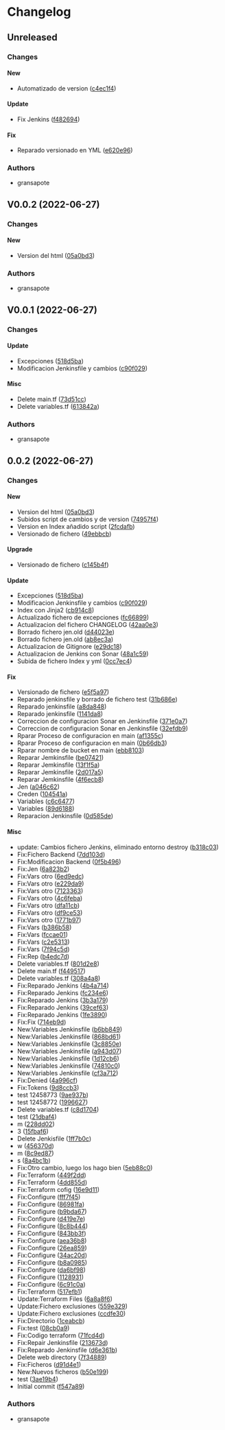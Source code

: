 # Changelog

## Unreleased

### Changes

#### New

* Automatizado de version ([c4ec1f4](https://github.com/gransapote/lab/commit/c4ec1f4))

#### Update

* Fix Jenkins ([f482694](https://github.com/gransapote/lab/commit/f482694))

#### Fix

* Reparado versionado en YML ([e620e96](https://github.com/gransapote/lab/commit/e620e96))

### Authors

* gransapote

## V0.0.2 (2022-06-27)

### Changes

#### New

* Version del html ([05a0bd3](https://github.com/gransapote/lab/commit/05a0bd3))

### Authors

* gransapote

## V0.0.1 (2022-06-27)

### Changes

#### Update

* Excepciones ([518d5ba](https://github.com/gransapote/lab/commit/518d5ba))
* Modificacion Jenkinsfile y cambios ([c90f029](https://github.com/gransapote/lab/commit/c90f029))

#### Misc

* Delete main.tf ([73d51cc](https://github.com/gransapote/lab/commit/73d51cc))
* Delete variables.tf ([613842a](https://github.com/gransapote/lab/commit/613842a))

### Authors

* gransapote

## 0.0.2 (2022-06-27)

### Changes

#### New

* Version del html ([05a0bd3](https://github.com/gransapote/lab/commit/05a0bd3))
* Subidos script de cambios y de version ([74957f4](https://github.com/gransapote/lab/commit/74957f4))
* Version en Index añadido script ([2fcdafb](https://github.com/gransapote/lab/commit/2fcdafb))
* Versionado de fichero ([49ebbcb](https://github.com/gransapote/lab/commit/49ebbcb))

#### Upgrade

* Versionado de fichero ([c145b4f](https://github.com/gransapote/lab/commit/c145b4f))

#### Update

* Excepciones ([518d5ba](https://github.com/gransapote/lab/commit/518d5ba))
* Modificacion Jenkinsfile y cambios ([c90f029](https://github.com/gransapote/lab/commit/c90f029))
* Index con Jinja2 ([cb914c8](https://github.com/gransapote/lab/commit/cb914c8))
* Actualizado fichero de excepciones ([fc66899](https://github.com/gransapote/lab/commit/fc66899))
* Actualizacion del fichero CHANGELOG ([42aa0e3](https://github.com/gransapote/lab/commit/42aa0e3))
* Borrado fichero jen.old ([d44023e](https://github.com/gransapote/lab/commit/d44023e))
* Borrado fichero jen.old ([ab8ec3a](https://github.com/gransapote/lab/commit/ab8ec3a))
* Actualizacion de Gitignore ([e29dc18](https://github.com/gransapote/lab/commit/e29dc18))
* Actualizacion de Jenkins con Sonar ([48a1c59](https://github.com/gransapote/lab/commit/48a1c59))
* Subida de fichero Index y yml ([0cc7ec4](https://github.com/gransapote/lab/commit/0cc7ec4))

#### Fix

* Versionado de fichero ([e5f5a97](https://github.com/gransapote/lab/commit/e5f5a97))
* Reparado jenkinsfile y borrado de fichero test ([31b686e](https://github.com/gransapote/lab/commit/31b686e))
* Reparado jenkinsfile ([a8da848](https://github.com/gransapote/lab/commit/a8da848))
* Reparado jenkinsfile ([1141da8](https://github.com/gransapote/lab/commit/1141da8))
* Correccion de configuracion Sonar en Jenkinsfile ([371e0a7](https://github.com/gransapote/lab/commit/371e0a7))
* Correccion de configuracion Sonar en Jenkinsfile ([32efdb9](https://github.com/gransapote/lab/commit/32efdb9))
* Rparar Proceso de configuracion en main ([af1355c](https://github.com/gransapote/lab/commit/af1355c))
* Rparar Proceso de configuracion en main ([0b66db3](https://github.com/gransapote/lab/commit/0b66db3))
* Rparar nombre de bucket en main ([ebb8103](https://github.com/gransapote/lab/commit/ebb8103))
* Reparar Jemkinsfile ([be07421](https://github.com/gransapote/lab/commit/be07421))
* Reparar Jemkinsfile ([13f1f5a](https://github.com/gransapote/lab/commit/13f1f5a))
* Reparar Jemkinsfile ([2d017a5](https://github.com/gransapote/lab/commit/2d017a5))
* Reparar Jemkinsfile ([4f6ecb8](https://github.com/gransapote/lab/commit/4f6ecb8))
* Jen ([a046c62](https://github.com/gransapote/lab/commit/a046c62))
* Creden ([104541a](https://github.com/gransapote/lab/commit/104541a))
* Variables ([c6c6477](https://github.com/gransapote/lab/commit/c6c6477))
* Variables ([89d6188](https://github.com/gransapote/lab/commit/89d6188))
* Reparacion Jenkinsfile ([0d585de](https://github.com/gransapote/lab/commit/0d585de))

#### Misc

* update: Cambios fichero Jenkins, eliminado entorno destroy ([b318c03](https://github.com/gransapote/lab/commit/b318c03))
* Fix:Fichero Backend ([7dd103d](https://github.com/gransapote/lab/commit/7dd103d))
* Fix:Modificacion Backend ([0f5b496](https://github.com/gransapote/lab/commit/0f5b496))
* Fix:Jen ([6a823b2](https://github.com/gransapote/lab/commit/6a823b2))
* Fix:Vars otro ([6ed9edc](https://github.com/gransapote/lab/commit/6ed9edc))
* Fix:Vars otro ([e229da9](https://github.com/gransapote/lab/commit/e229da9))
* Fix:Vars otro ([7123363](https://github.com/gransapote/lab/commit/7123363))
* Fix:Vars otro ([4c6feba](https://github.com/gransapote/lab/commit/4c6feba))
* Fix:Vars otro ([dfa11cb](https://github.com/gransapote/lab/commit/dfa11cb))
* Fix:Vars otro ([df9ce53](https://github.com/gransapote/lab/commit/df9ce53))
* Fix:Vars otro ([1771b97](https://github.com/gransapote/lab/commit/1771b97))
* Fix:Vars ([b386b58](https://github.com/gransapote/lab/commit/b386b58))
* Fix:Vars ([fccae01](https://github.com/gransapote/lab/commit/fccae01))
* Fix:Vars ([c2e5313](https://github.com/gransapote/lab/commit/c2e5313))
* Fix:Vars ([7f94c5d](https://github.com/gransapote/lab/commit/7f94c5d))
* Fix:Rep ([b4edc7d](https://github.com/gransapote/lab/commit/b4edc7d))
* Delete variables.tf ([801d2e8](https://github.com/gransapote/lab/commit/801d2e8))
* Delete main.tf ([f449517](https://github.com/gransapote/lab/commit/f449517))
* Delete variables.tf ([308a4a8](https://github.com/gransapote/lab/commit/308a4a8))
* Fix:Reparado Jenkins ([4b4a714](https://github.com/gransapote/lab/commit/4b4a714))
* Fix:Reparado Jenkins ([fc234e6](https://github.com/gransapote/lab/commit/fc234e6))
* Fix:Reparado Jenkins ([3b3a179](https://github.com/gransapote/lab/commit/3b3a179))
* Fix:Reparado Jenkins ([39cef63](https://github.com/gransapote/lab/commit/39cef63))
* Fix:Reparado Jenkins ([1fe3890](https://github.com/gransapote/lab/commit/1fe3890))
* Fix:Fix ([714eb9d](https://github.com/gransapote/lab/commit/714eb9d))
* New:Variables Jenkinsfile ([b6bb849](https://github.com/gransapote/lab/commit/b6bb849))
* New:Variables Jenkinsfile ([868bd61](https://github.com/gransapote/lab/commit/868bd61))
* New:Variables Jenkinsfile ([3c8850e](https://github.com/gransapote/lab/commit/3c8850e))
* New:Variables Jenkinsfile ([a943d07](https://github.com/gransapote/lab/commit/a943d07))
* New:Variables Jenkinsfile ([1d12cb6](https://github.com/gransapote/lab/commit/1d12cb6))
* New:Variables Jenkinsfile ([74810c0](https://github.com/gransapote/lab/commit/74810c0))
* New:Variables Jenkinsfile ([cf3a712](https://github.com/gransapote/lab/commit/cf3a712))
* Fix:Denied ([4a996cf](https://github.com/gransapote/lab/commit/4a996cf))
* Fix:Tokens ([9d8ccb3](https://github.com/gransapote/lab/commit/9d8ccb3))
* test 12458773 ([9ae937b](https://github.com/gransapote/lab/commit/9ae937b))
* test 12458772 ([1996627](https://github.com/gransapote/lab/commit/1996627))
* Delete variables.tf ([c8d1704](https://github.com/gransapote/lab/commit/c8d1704))
* test ([21dbaf4](https://github.com/gransapote/lab/commit/21dbaf4))
* m ([228dd02](https://github.com/gransapote/lab/commit/228dd02))
* 3 ([15fbaf6](https://github.com/gransapote/lab/commit/15fbaf6))
* Delete Jenkisfile ([1ff7b0c](https://github.com/gransapote/lab/commit/1ff7b0c))
* w ([456370d](https://github.com/gransapote/lab/commit/456370d))
* m ([8c9ed87](https://github.com/gransapote/lab/commit/8c9ed87))
* s ([8a4bc1b](https://github.com/gransapote/lab/commit/8a4bc1b))
* Fix:Otro cambio, luego los hago bien ([5eb88c0](https://github.com/gransapote/lab/commit/5eb88c0))
* Fix:Terraform ([449f2dd](https://github.com/gransapote/lab/commit/449f2dd))
* Fix:Terraform ([4dd855d](https://github.com/gransapote/lab/commit/4dd855d))
* Fix:Terraform cofig ([16e9d11](https://github.com/gransapote/lab/commit/16e9d11))
* Fix:Configure ([fff7f45](https://github.com/gransapote/lab/commit/fff7f45))
* Fix:Configure ([86981fa](https://github.com/gransapote/lab/commit/86981fa))
* Fix:Configure ([b9bda67](https://github.com/gransapote/lab/commit/b9bda67))
* Fix:Configure ([d419e7e](https://github.com/gransapote/lab/commit/d419e7e))
* Fix:Configure ([8c8b444](https://github.com/gransapote/lab/commit/8c8b444))
* Fix:Configure ([843bb3f](https://github.com/gransapote/lab/commit/843bb3f))
* Fix:Configure ([aea36b8](https://github.com/gransapote/lab/commit/aea36b8))
* Fix:Configure ([26ea859](https://github.com/gransapote/lab/commit/26ea859))
* Fix:Configure ([34ac20d](https://github.com/gransapote/lab/commit/34ac20d))
* Fix:Configure ([b8a0985](https://github.com/gransapote/lab/commit/b8a0985))
* Fix:Configure ([da6bf98](https://github.com/gransapote/lab/commit/da6bf98))
* Fix:Configure ([1128931](https://github.com/gransapote/lab/commit/1128931))
* Fix:Configure ([6c91c0a](https://github.com/gransapote/lab/commit/6c91c0a))
* Fix:Terraform ([517efb1](https://github.com/gransapote/lab/commit/517efb1))
* Update:Terraform Files ([6a8a8f6](https://github.com/gransapote/lab/commit/6a8a8f6))
* Update:Fichero exclusiones ([559e329](https://github.com/gransapote/lab/commit/559e329))
* Update:Fichero exclusiones ([ccdfe30](https://github.com/gransapote/lab/commit/ccdfe30))
* Fix:Directorio ([1ceabcb](https://github.com/gransapote/lab/commit/1ceabcb))
* Fix:test ([08cb0a9](https://github.com/gransapote/lab/commit/08cb0a9))
* Fix:Codigo terraform ([71fcd4d](https://github.com/gransapote/lab/commit/71fcd4d))
* Fix:Repair Jenkinsfile ([213673d](https://github.com/gransapote/lab/commit/213673d))
* Fix:Reparado Jenkinsfile ([d6e361b](https://github.com/gransapote/lab/commit/d6e361b))
* Delete web directory ([7f34889](https://github.com/gransapote/lab/commit/7f34889))
* Fix:Ficheros ([d91d4e1](https://github.com/gransapote/lab/commit/d91d4e1))
* New:Nuevos ficheros ([b50e199](https://github.com/gransapote/lab/commit/b50e199))
* test ([3ae19b4](https://github.com/gransapote/lab/commit/3ae19b4))
* Initial commit ([f547a89](https://github.com/gransapote/lab/commit/f547a89))

### Authors

* gransapote

